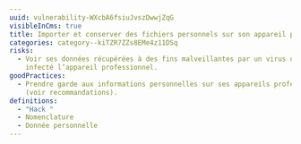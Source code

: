 ```yaml
---
uuid: vulnerability-WXcbA6fsiuJvszDwwjZqG
visibleInCms: true
title: Importer et conserver des fichiers personnels sur son appareil professionnel.
categories: category--kiTZR7ZZs8EMe4z11DSq
risks:
  - Voir ses données récupérées à des fins malveillantes par un virus qui aurait
    infecté l’appareil professionnel.
goodPractices:
  - Prendre garde aux informations personnelles sur ses appareils professionnels
    (voir recommandations).
definitions:
  - "Hack "
  - Nomenclature
  - Donnée personnelle
---
```

